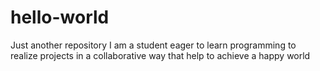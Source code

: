 # hello-world
Just another repository
I am a student eager to learn programming to realize projects in a collaborative way that help to achieve a happy world
